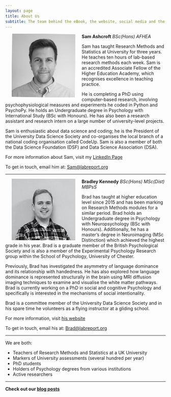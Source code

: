 ```yaml
---
layout: page
title: About Us
subtitle: The team behind the eBook, the website, social media and the blog
---
```


<img src="/img/Sam-face.jpeg" alt="Sam Ashcroft" width="200" align="left" hspace="20" title="Sam Ashcroft"> 

**Sam Ashcroft**
_BSc(Hons) AFHEA_

Sam has taught Research Methods and Statistics at University for three years. He teaches ten hours of lab-based research methods each week. Sam is an accredited Associate Fellow of the Higher Education Academy, which recognises excellence in teaching practice.

He is completing a PhD using computer-based research, involving psychophysiological measures and experiments he coded in Python and PsychoPy. He holds an Undergraduate degree in Psychology with International Study (BSc with Honours). He has also been a research assistant and research intern on a large number of university-level projects.

Sam is enthusiastic about data science and coding; he is the President of the University Data Science Society and co-organises the local branch of a national coding organisation called CodeUp. Sam is also a member of both the Data Science Foundation (DSF) and Data Science Association (DSA).

For more information about Sam, visit my [LinkedIn Page](https://www.linkedin.com/in/samashcroft/)

To get in touch, email him at: [Sam@labreport.org](mailto:sam@labreport.org)

***

<img src="/img/Brad-face.jpeg" alt="Brad Kennedy" width="200" align="left" hspace="20" title="Brad Kennedy"> 

**Bradley Kennedy**
_BSc(Hons) MSc(Dist) MBPsS_

Brad has taught at higher education level since 2015 and has been marking on Research Methods modules for a similar period. Brad holds an Undergraduate degree in Psychology with Neuropsychology (BSc with Honours). Additionally, he has a master’s degree in Neuroimaging (MSc Distinction) which achieved the highest grade in his year. Brad is a graduate member of the British Psychological Society and is also a member of the Experimental Psychology Research group within the School of Psychology, University of Chester.

Previously, Brad has investigated the asymmetry of language dominance and its relationship with handedness. He has also explored how language dominance is represented structurally in the brain using MRI diffusion imaging techniques to examine and visualise the white matter pathways. Brad is currently working on a PhD in social and cognitive Psychology and specifically is interested in the mechanisms of social intentionality.

Brad is a committee member of the University Data Science Society and in his spare time he volunteers as a flying instructor at a gliding school. 

For more information, visit [his website](https://bradleykennedy.co.uk)

To get in touch, email his at: [Brad@labreport.org](mailto:brad@labreport.org)

---

We are both:
- Teachers of Research Methods and Statistics at a UK University
- Markers of University assessments (several hundred per year)
- PhD students 
- Holders of Psychology degrees from various institutions
- Active researchers

---

**Check out our [blog posts](https://labreport.org/blog)**

<!---**Buy our eBook 'How to Write Lab Reports: The Secret Recipe for Success' on [Amazon](https://www.amazon.co.uk)**--->
